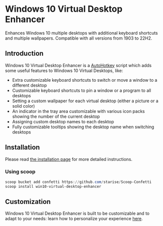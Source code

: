 # Windows 10 Virtual Desktop Enhancer

Enhances Windows 10 multiple desktops with additional keyboard shortcuts and multiple wallpapers. Compatible with all versions from 1903 to 22H2.

## Introduction

Windows 10 Virtual Desktop Enhancer is a [AutoHotkey](https://autohotkey.com/) script which adds some useful features to Windows 10 Virtual Desktops, like:

- Extra customizable keyboard shortcuts to switch or move a window to a different desktop
- Customizable keyboard shortcuts to pin a window or a program to all desktops
- Setting a custom wallpaper for each virtual desktop (either a picture or a solid color)
- An indicator in the tray area customizable with various icon packs showing the number of the current desktop
- Assigning custom desktop names to each desktop
- Fully customizable tooltips showing the desktop name when switching desktops

## Installation

Please read [the installation page](docs/installation.md) for more detailed instructions.

### Using scoop

```powershell
scoop bucket add confetti https://github.com/starise/Scoop-Confetti
scoop install win10-virtual-desktop-enhancer
```

## Customization

Windows 10 Virtual Desktop Enhancer is built to be customizable and to adapt to your needs: learn how to personalize your experience [here](docs/settings.md).

